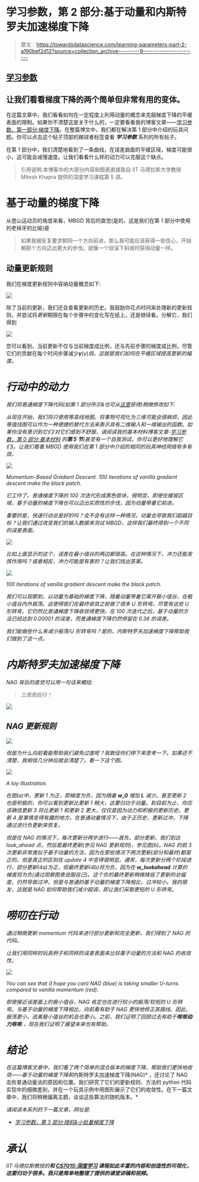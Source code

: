 # 学习参数，第 2 部分:基于动量和内斯特罗夫加速梯度下降

> 原文：<https://towardsdatascience.com/learning-parameters-part-2-a190bef2d12?source=collection_archive---------9----------------------->

## [学习参数](https://medium.com/tag/learning-parameters/latest)

## 让我们看看梯度下降的两个简单但非常有用的变体。

在这篇文章中，我们看看如何在一定程度上利用动量的概念来克服梯度下降的平缓表面的限制。如果你不清楚这是关于什么的，一定要看看我的博客文章——[学习参数，第一部分:梯度下降](/learning-parameters-part-1-eb3e8bb9ffbb)。在整篇博文中，我们都在解决第 1 部分中介绍的玩具问题。你可以点击这个帖子顶部的踢球者标签查看 ***学习参数*** 系列的所有帖子。

在第 1 部分中，我们清楚地看到了一条曲线，在误差曲面的平缓区域，梯度可能很小，这可能会减慢速度。让我们看看什么样的动力可以克服这个缺点。

> 引用说明:本博客中的大部分内容和图表直接取自 IIT 马德拉斯大学教授 Mitesh Khapra 提供的深度学习课程第 5 讲。

# 基于动量的梯度下降

从登山运动员的角度来看，MBGD 背后的直觉(是的，这是我们在第 1 部分中使用的老掉牙的比喻)是

> 如果我被反复要求朝同一个方向前进，那么我可能应该获得一些信心，开始朝那个方向迈出更大的步伐。就像一个球滚下斜坡时获得动量一样。

## 动量更新规则

我们在梯度更新规则中容纳动量概念如下:

![](img/b8d8a0691b901f2927b1e614c0de36ae.png)

除了当前的更新，我们还会查看更新的历史。我鼓励你花点时间来处理新的更新规则，并尝试将*更新*期限在每个步骤中的变化写在纸上。还是继续看。分解它，我们得到

![](img/c4e8fce34552a060f4b4ecbed8643aef.png)

您可以看到，当前更新不仅与当前梯度成比例，还与先前步骤的梯度成比例，尽管它们的贡献在每个时间步骤减少***γ***(γ)*倍。这就是我们如何在平缓区域提高更新的幅度。*

# *行动中的动力*

*我们将普通梯度下降代码(如第 1 部分所示&也可从[这里](https://gist.github.com/akshaychandra21/703ecc8949a01f472d17db3359d56985)获得)稍微修改如下:*

*从现在开始，我们将只使用等高线地图。将事物可视化为三维可能会很麻烦，因此等值线图可以作为一种便捷的替代方法来表示具有二维输入和一维输出的函数。如果你没有意识到它们/对它们感到不舒服，请阅读我的基本材料博客文章-[*学习参数，第 0 部分:基本材料*](http://asasasasas) 的**第 5 节**(甚至有一个自我测试，你可以更好地理解它们)。让我们看看 MBGD 使用我们在第 1 部分中介绍的相同的玩具神经网络有多有效。*

*![](img/d9633294da9e99ce48952b18b741d6e9.png)*

*Momentum-Based Gradient Descent. 100 iterations of vanilla gradient descent make the black patch.*

*它工作了。普通梯度下降的 100 次迭代形成黑色斑块，很明显，即使在缓坡区域，基于动量的梯度下降也可以迈出实质性的步伐，因为动量带着它前进。*

*重要的是，快速行动总是好的吗？会不会有这样一种情况，动量会导致我们超越目标？让我们通过改变我们的输入数据来测试 MBGD，这样我们最终得到一个不同的误差表面。*

*![](img/585334d8cf620fab32ab3638a5127199.png)*

*比如上面显示的这个，误差在最小值谷的两边都很高。在这种情况下，冲力还能发挥作用吗？或者相反，冲力可能是有害的？让我们找出答案。*

*![](img/1370c8eafa2a4219a24049b04e581a75.png)*

*100 iterations of vanilla gradient descent make the black patch.*

*我们可以观察到，以动量为基础的梯度下降，随着动量带着它离开极小值谷，在极小值谷内外振荡。这使得我们在最终收敛之前做了很多 U 形转弯。尽管有这些 U 形转弯，它仍然比普通梯度下降收敛得更快。在 100 次迭代之后，基于动量的方法已经达到 0.00001 的误差，而普通梯度下降仍然停留在 0.36 的误差。*

*我们能做些什么来减少振荡/U 形转弯吗？是的，内斯特罗夫加速梯度下降帮助我们做到了这一点。*

# *内斯特罗夫加速梯度下降*

*NAG 背后的直觉可以用一句话来概括:*

> *三思而后行！*

*![](img/aea1ecd389f763f9f8c568c30d299fdc.png)*

## *NAG 更新规则*

*![](img/844f07cceb4da4737563bbe594f0546c.png)*

*但是为什么向前看能帮助我们避免过度呢？我敦促你们停下来思考一下。如果还不清楚，我相信几分钟后就会清楚了。看一下这个图。*

*![](img/659fec5826238d4f608639e85358d08a.png)*

*A toy illustration.*

*在图(a)中，更新 1 为正，即梯度为负，因为随着 ***w_0*** 增加 ***L*** 减少。甚至更新 2 也是积极的，你可以看到更新比更新 1 稍大，这要归功于动量。到目前为止，你应该确信更新 3 将比更新 1 和更新 2 更大，仅仅是因为动力和积极的更新历史。更新 4 是事情变得有趣的地方。在普通动量情况下，由于正历史，更新过冲，下降通过进行负更新来恢复。*

*但是在 NAG 的情况下，每次更新分两步进行——首先，部分更新，我们到达 *look_ahead* 点，然后是最终更新(参见 NAG 更新规则)，参见图(b)。NAG 的前 3 次更新非常类似于基于动量的方法，因为在那些情况下两次更新(部分和最终)都是正的。但是真正的区别在 update 4 中变得很明显。通常，每次更新分两个阶段进行，部分更新(4a)为正，但最终更新(4b)将为负，因为在 ***w_lookahead*** 计算的梯度将为负(通过观察图表说服自己)。这个负的最终更新稍微降低了更新的总幅度，仍然导致过冲，但是与普通的基于动量的梯度下降相比，过冲较小。我的朋友，这就是 NAG 如何帮助我们减少超调，即让我们采取更短的 U 形转弯。*

# *唠叨在行动*

*通过稍微更新 momentum 代码来进行部分更新和完全更新，我们得到了 NAG 的代码。*

*让我们用同样的玩具例子和同样的误差表面来比较基于动量的方法和 NAG 的收敛性。*

*![](img/23e835f9a3c90cd86ce0d87a31b565c0.png)*

*You can see that (I hope you can) NAG (blue) is taking smaller U-turns compared to vanilla momentum (red).*

*即使接近误差面上的极小值谷，NAG 肯定也在进行较小的振荡/较短的 U 形转弯。与基于动量的梯度下降相比，向前看有助于 NAG 更快地修正其路线。因此，振荡更小，逃离极小值谷的机会也更小。之前，我们证明了回顾过去有助于**咳咳动力咳咳** ，现在我们证明了展望未来也有帮助。*

# *结论*

*在这篇博客文章中，我们看了两个简单的混合版本的梯度下降，帮助我们更快地收敛——*基于动量的梯度下降*和*内斯特罗夫加速梯度下降(NAG)* ，还讨论了 NAG 击败普通动量法的原因和位置。我们研究了它们的更新规则、方法的 python 代码实现中的细微差别，并在一个玩具示例中用图形展示了它们的收敛性。在下一篇文章中，我们将稍微偏离主题，谈谈这些算法的随机版本。*

*请阅读本系列的下一篇文章，网址是:*

*   *[学习参数，第 3 部分:随机&小批量梯度下降](/ee8558f65dd7)*

# *承认*

*IIT·马德拉斯教授的[](https://www.cse.iitm.ac.in/~miteshk/)**和 [**CS7015:深度学习**](https://www.cse.iitm.ac.in/~miteshk/CS7015.html) 课程如此丰富的内容和创造性的可视化，这要归功于很多。我只是简单地整理了提供的课堂讲稿和视频。***